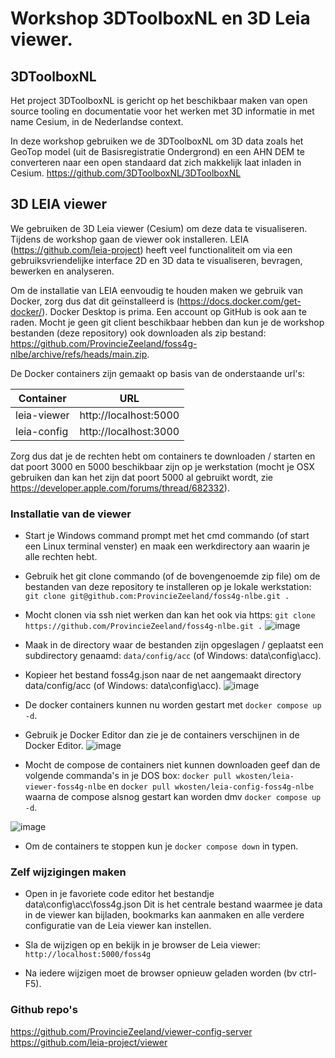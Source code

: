 # Workshop 3DToolboxNL en 3D Leia viewer.

## 3DToolboxNL
Het project 3DToolboxNL is gericht op het beschikbaar maken van open source tooling en documentatie voor het werken met 3D informatie in met name Cesium, in de Nederlandse context.

In deze workshop gebruiken we de 3DToolboxNL om 3D data zoals het GeoTop model (uit de Basisregistratie Ondergrond) en een AHN DEM te converteren naar een open standaard dat zich makkelijk laat inladen in Cesium. https://github.com/3DToolboxNL/3DToolboxNL

## 3D LEIA viewer
We gebruiken de 3D Leia viewer (Cesium) om deze data te visualiseren. Tijdens de workshop gaan de viewer ook installeren. LEIA (https://github.com/leia-project) heeft veel functionaliteit om via een gebruiksvriendelijke interface 2D en 3D data te visualiseren, bevragen, bewerken en analyseren.

Om de installatie van LEIA eenvoudig te houden maken we gebruik van Docker, zorg dus dat dit geïnstalleerd is (https://docs.docker.com/get-docker/). Docker Desktop is prima. Een account op GitHub is ook aan te raden. Mocht je geen git client beschikbaar hebben dan kun je de workshop bestanden (deze repository) ook downloaden als zip bestand: https://github.com/ProvincieZeeland/foss4g-nlbe/archive/refs/heads/main.zip. 

De Docker containers zijn gemaakt op basis van de onderstaande url's:

| Container | URL |
| ----------- | ----------- |
| leia-viewer | http://localhost:5000 |
| leia-config | http://localhost:3000 |

Zorg dus dat je de rechten hebt om containers te downloaden / starten en dat poort 3000 en 5000 beschikbaar zijn op je werkstation (mocht je OSX gebruiken dan kan het zijn dat poort 5000 al gebruikt wordt, zie https://developer.apple.com/forums/thread/682332).

### Installatie van de viewer
- Start je Windows command prompt met het cmd commando (of start een Linux terminal venster) en maak een werkdirectory aan waarin je alle rechten hebt.
- Gebruik het git clone commando (of de bovengenoemde zip file) om de bestanden van deze repository te installeren op je lokale werkstation: ```git clone git@github.com:ProvincieZeeland/foss4g-nlbe.git .```
- Mocht clonen via ssh niet werken dan kan het ook via https: ```git clone https://github.com/ProvincieZeeland/foss4g-nlbe.git .```
  ![image](https://github.com/user-attachments/assets/c473abfb-6d0c-4459-80b5-00aff5d710d0)

- Maak in de directory waar de bestanden zijn opgeslagen / geplaatst een subdirectory genaamd: ```data/config/acc``` (of Windows: data\config\acc).
- Kopieer het bestand foss4g.json naar de net aangemaakt directory data/config/acc (of Windows: data\config\acc).
  ![image](https://github.com/user-attachments/assets/381b81e1-51b4-4635-9b37-f1df6b38e799)


- De docker containers kunnen nu worden gestart met ```docker compose up -d```.
- Gebruik je Docker Editor dan zie je de containers verschijnen in de Docker Editor.
  ![image](https://github.com/user-attachments/assets/90477302-3216-4d5a-b68e-71de40b2a07b)

- Mocht de compose de containers niet kunnen downloaden geef dan de volgende commanda's in je DOS box: ```docker pull wkosten/leia-viewer-foss4g-nlbe``` en ```docker pull wkosten/leia-config-foss4g-nlbe``` waarna de compose alsnog gestart kan worden dmv ```docker compose up -d```.

![image](https://github.com/user-attachments/assets/240d8aee-3ef9-485f-b394-c40f02805abe)
 
- Om de containers te stoppen kun je ```docker compose down``` in typen.


### Zelf wijzigingen maken
- Open in je favoriete code editor het bestandje data\config\acc\foss4g.json Dit is het centrale bestand waarmee je data in de viewer kan bijladen, bookmarks kan aanmaken en alle verdere configuratie van de Leia viewer kan instellen.

- Sla de wijzigen op en bekijk in je browser de Leia viewer: ```http://localhost:5000/foss4g```
- Na iedere wijzigen moet de browser opnieuw geladen worden (bv ctrl-F5).



   
### Github repo's
https://github.com/ProvincieZeeland/viewer-config-server
https://github.com/leia-project/viewer
